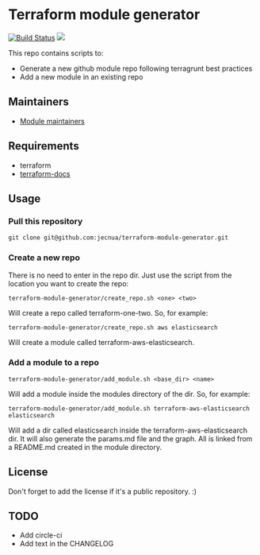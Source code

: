 # Terraform module generator

[![Build Status](https://travis-ci.org/jecnua/terraform-module-generator.svg?branch=master)](https://travis-ci.org/jecnua/terraform-module-generator)
![](https://img.shields.io/maintenance/yes/2020.svg)

This repo contains scripts to:

-   Generate a new github module repo following terragrunt best practices
-   Add a new module in an existing repo

## Maintainers

-   [Module maintainers](MAINTAINERS.md)

## Requirements

-   terraform
-   [terraform-docs](https://github.com/segmentio/terraform-docs)

## Usage

### Pull this repository

    git clone git@github.com:jecnua/terraform-module-generator.git

### Create a new repo

There is no need to enter in the repo dir. Just use the script from the location
you want to create the repo:

    terraform-module-generator/create_repo.sh <one> <two>

Will create a repo called terraform-one-two.
So, for example:

    terraform-module-generator/create_repo.sh aws elasticsearch

Will create a module called terraform-aws-elasticsearch.

### Add a module to a repo

    terraform-module-generator/add_module.sh <base_dir> <name>

Will add a module inside the modules directory of the <name> dir.
So, for example:

    terraform-module-generator/add_module.sh terraform-aws-elasticsearch elasticsearch

Will add a dir called elasticsearch inside the terraform-aws-elasticsearch dir.
It will also generate the params.md file and the graph. All is linked from a
README.md created in the module directory.

## License

Don't forget to add the license if it's a public repository. :)

## TODO

- Add circle-ci
- Add text in the CHANGELOG
